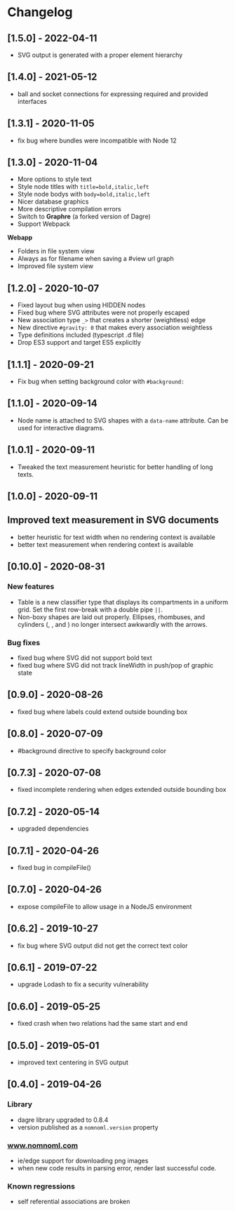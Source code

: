 # Changelog

## [1.5.0] - 2022-04-11

- SVG output is generated with a proper element hierarchy

## [1.4.0] - 2021-05-12

- ball and socket connections for expressing required and provided interfaces

## [1.3.1] - 2020-11-05

- fix bug where bundles were incompatible with Node 12

## [1.3.0] - 2020-11-04

- More options to style text
- Style node titles with `title=bold,italic,left`
- Style node bodys with `body=bold,italic,left`
- Nicer database graphics
- More descriptive compilation errors
- Switch to **Graphre** (a forked version of Dagre)
- Support Webpack

**Webapp**

- Folders in file system view
- Always as for filename when saving a #view url graph
- Improved file system view

## [1.2.0] - 2020-10-07

- Fixed layout bug when using HIDDEN nodes
- Fixed bug where SVG attributes were not properly escaped
- New association type `_>` that creates a shorter (weightless) edge
- New directive `#gravity: 0` that makes every association weightless
- Type definitions included (typescript .d file)
- Drop ES3 support and target ES5 explicitly

## [1.1.1] - 2020-09-21

- Fix bug when setting background color with `#background:`

## [1.1.0] - 2020-09-14

- Node name is attached to SVG shapes with a `data-name` attribute. Can be used for interactive diagrams.

## [1.0.1] - 2020-09-11

- Tweaked the text measurement heuristic for better handling of long texts.

## [1.0.0] - 2020-09-11

## Improved text measurement in SVG documents

- better heuristic for text width when no rendering context is available
- better text measurement when rendering context is available

## [0.10.0] - 2020-08-31

### New features

- Table is a new classifier type that displays its compartments in a uniform grid.
  Set the first row-break with a double pipe `||`.
- Non-boxy shapes are laid out properly. Ellipses, rhombuses, and cylinders (<usecase>, <choice>, and <database>) no longer intersect awkwardly with the arrows.

### Bug fixes

- fixed bug where SVG did not support bold text
- fixed bug where SVG did not track lineWidth in push/pop of graphic state

## [0.9.0] - 2020-08-26

- fixed bug where labels could extend outside bounding box

## [0.8.0] - 2020-07-09

- #background directive to specify background color

## [0.7.3] - 2020-07-08

- fixed incomplete rendering when edges extended outside bounding box

## [0.7.2] - 2020-05-14

- upgraded dependencies

## [0.7.1] - 2020-04-26

- fixed bug in compileFile()

## [0.7.0] - 2020-04-26

- expose compileFile to allow usage in a NodeJS environment

## [0.6.2] - 2019-10-27

- fix bug where SVG output did not get the correct text color

## [0.6.1] - 2019-07-22

- upgrade Lodash to fix a security vulnerability

## [0.6.0] - 2019-05-25

- fixed crash when two relations had the same start and end

## [0.5.0] - 2019-05-01

- improved text centering in SVG output

## [0.4.0] - 2019-04-26

### Library

- dagre library upgraded to 0.8.4
- version published as a `nomnoml.version` property

### www.nomnoml.com

- ie/edge support for downloading png images
- when new code results in parsing error, render last successful code.

### Known regressions

- self referential associations are broken
